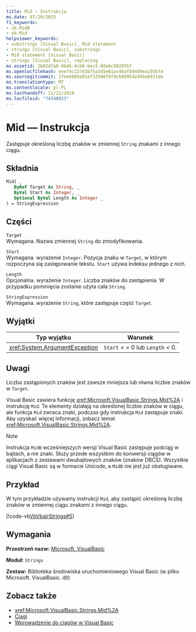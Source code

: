```yaml
---
title: Mid — Instrukcja
ms.date: 07/20/2015
f1_keywords:
- vb.MidB
- vb.Mid
helpviewer_keywords:
- substrings [Visual Basic], Mid statement
- strings [Visual Basic], substrings
- Mid statement [Visual Basic]
- strings [Visual Basic], replacing
ms.assetid: 2b82d7a8-9646-4cb0-bec5-80abc98297bf
ms.openlocfilehash: eeef4c13743b75a3d5e61ac46afb94d9ea105b7a
ms.sourcegitcommit: 17ee6605e01ef32506f8fdc686954244ba6911de
ms.translationtype: MT
ms.contentlocale: pl-PL
ms.lasthandoff: 11/22/2019
ms.locfileid: "74348023"
---
```

# <a name="mid-statement"></a>Mid — Instrukcja
Zastępuje określoną liczbę znaków w zmiennej `String` znakami z innego ciągu.  
  
## <a name="syntax"></a>Składnia  
  
```vb  
Mid( _  
   ByRef Target As String, _  
   ByVal Start As Integer, _  
   Optional ByVal Length As Integer _  
) = StringExpression  
```  
  
## <a name="parts"></a>Części  
 `Target`  
 Wymagana. Nazwa zmiennej `String` do zmodyfikowania.  
  
 `Start`  
 Wymagana. wyrażenie `Integer`. Pozycja znaku w `Target`, w którym rozpoczyna się zastępowanie tekstu. `Start` używa indeksu jednego z nich.  
  
 `Length`  
 Opcjonalna. wyrażenie `Integer`. Liczba znaków do zastąpienia. W przypadku pominięcia zostanie użyta cała `String`.  
  
 `StringExpression`  
 Wymagana. wyrażenie `String`, które zastępuje część `Target`.  
  
## <a name="exceptions"></a>Wyjątki  
  
|Typ wyjątku|Warunek|  
|--------------------|---------------|  
|<xref:System.ArgumentException>|`Start` < = 0 lub `Length` < 0.|  
  
## <a name="remarks"></a>Uwagi  
 Liczba zastąpionych znaków jest zawsze mniejsza lub równa liczbie znaków w `Target`.  
  
 Visual Basic zawiera funkcję <xref:Microsoft.VisualBasic.Strings.Mid%2A> i instrukcję `Mid`. Te elementy działają na określonej liczbie znaków w ciągu, ale funkcja `Mid` zwraca znaki, podczas gdy instrukcja `Mid` zastępuje znaki. Aby uzyskać więcej informacji, zobacz temat <xref:Microsoft.VisualBasic.Strings.Mid%2A>.  
  
> [!NOTE]
> Instrukcja `MidB` wcześniejszych wersji Visual Basic zastępuje podciąg w bajtach, a nie znaki. Służy przede wszystkim do konwersji ciągów w aplikacjach z zestawami dwubajtowych znaków (znaków DBCS). Wszystkie ciągi Visual Basic są w formacie Unicode, a `MidB` nie jest już obsługiwane.  
  
## <a name="example"></a>Przykład  
 W tym przykładzie używamy instrukcji `Mid`, aby zastąpić określoną liczbę znaków w zmiennej ciągu znakami z innego ciągu.  
  
 [!code-vb[VbVbalrStrings#5](~/samples/snippets/visualbasic/VS_Snippets_VBCSharp/VbVbalrStrings/VB/Class1.vb#5)]  
  
## <a name="requirements"></a>Wymagania  
 **Przestrzeń nazw:** [Microsoft. VisualBasic](../../../visual-basic/language-reference/runtime-library-members.md)  
  
 **Moduł:** `Strings`  
  
 **Zestaw:** Biblioteka środowiska uruchomieniowego Visual Basic (w pliku Microsoft. VisualBasic. dll)  
  
## <a name="see-also"></a>Zobacz także

- <xref:Microsoft.VisualBasic.Strings.Mid%2A>
- [Ciągi](../../../visual-basic/programming-guide/language-features/strings/index.md)
- [Wprowadzenie do ciągów w Visual Basic](../../../visual-basic/programming-guide/language-features/strings/introduction-to-strings.md)
